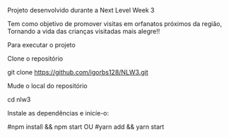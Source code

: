 Projeto desenvolvido durante a Next Level Week 3

Tem como objetivo de promover visitas em orfanatos próximos da região,
Tornando a vida das crianças visitadas mais alegre!!

Para executar o projeto

Clone o repositório

git clone https://github.com/igorbs128/NLW3.git

Mude o local do repositório

cd nlw3

Instale as dependências e inicíe-o:

#npm install && npm start
OU
#yarn add && yarn start
